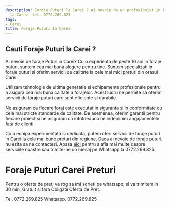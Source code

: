 ```yaml
---
description: Foraje Puturi la Carei ? Ai nevoie de un profesionist in Foraje Puturi
  la Carei. tel. 0772.269.825
tags:
- Carei
title: Foraje Puturi In Carei
---
```



## Cauti Foraje Puturi la Carei ?

Ai nevoie de foraje Puturi in Carei? Cu o experienta de peste 10 ani in foraje puturi, suntem cea mai buna alegere pentru tine. Suntem specializati in foraje puturi si oferim servicii de calitate la cele mai mici preturi din orasul Carei. 

Utilizam tehnologie de ultima generatie si echipamente profesionale pentru a asigura cea mai buna calitate a forajelor. Acest lucru ne permite sa oferim servicii de foraje puturi care sunt eficiente si durabile.

Ne asiguram ca fiecare foraj este executat in siguranta si in conformitate cu cele mai stricte standarde de calitate. De asemenea, oferim garantii pentru fiecare proiect si ne asiguram ca intotdeauna ne indeplinim angajamentele fata de clienti.

Cu o echipa experimentata si dedicata, putem oferi servicii de foraje puturi in Carei la cele mai bune preturi din regiune. Daca ai nevoie de foraje puturi, nu ezita sa ne contactezi. Apasa <a href="www.forajeputuri.ro">aici</a> pentru a afla mai multe despre serviciile noastre sau trimite-ne un mesaj pe Whatsapp la 0772.269.825.

# Foraje Puturi Carei Preturi
Pentru o oferta de pret, va rog sa imi scrieti pe whatsapp, si va trimitem in 30 min, Gratuit si fara Obligatii Oferta de Pret.

Tel. 0772.269.825
Whatsapp. 0772.269.825